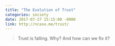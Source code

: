 ```yaml
---
title: "The Evolution of Trust"
categories: society
date: 2017-07-27 15:15:00 -0000
link: http://ncase.me/trust/
---
```

> Trust is falling. Why? And how can we fix it?